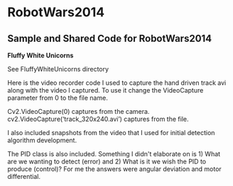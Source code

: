 RobotWars2014
=============

Sample and Shared Code for RobotWars2014
----------------------------------------

**Fluffy White Unicorns**

See FluffyWhiteUnicorns directory

Here is the video recorder code I used to capture the hand driven track avi along with the video I captured. To use it change the VideoCapture parameter from 0 to the file name. 

Cv2.VideoCapture(0) captures from the camera. cv2.VideoCapture(‘track_320x240.avi’) captures from the file.

I also included snapshots from the video that I used for initial detection algorithm development.

The PID class is also included. Something I didn't elaborate on is 1) What are we wanting to detect (error) and 2) What is it we wish the PID to produce (control)? For me the answers were angular deviation and motor differential.
